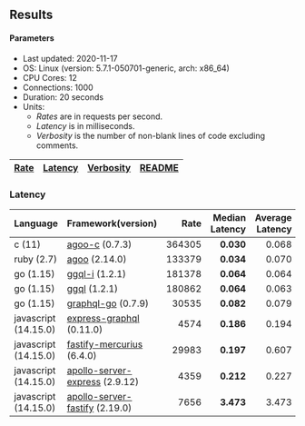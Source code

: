 ## Results

<!-- Result from here -->

#### Parameters
- Last updated: 2020-11-17
- OS: Linux (version: 5.7.1-050701-generic, arch: x86_64)
- CPU Cores: 12
- Connections: 1000
- Duration: 20 seconds
- Units:
  - _Rates_ are in requests per second.
  - _Latency_ is in milliseconds.
  - _Verbosity_ is the number of non-blank lines of code excluding comments.

| [Rate](rates.md) | [Latency](latency.md) | [Verbosity](verbosity.md) | [README](README.md) |
| ---------------- | --------------------- | ------------------------- | ------------------- |

### Latency
| Language | Framework(version) | Rate | Median Latency | Average Latency | 90th % | 99th % | Std Dev | Verbosity |
| -------- | ------------------ | ----:| ------------:| ---------------:| ------:| ------:| -------:| ---------:|
| c (11) | [agoo-c](github.com/ohler55/agoo-c) (0.7.3) | 364305 | **0.030** | 0.068 | 0.179 | 0.192 | 0.09 | 320 |
| ruby (2.7) | [agoo](github.com/ohler55/agoo) (2.14.0) | 133379 | **0.034** | 0.070 | 0.167 | 0.306 | 0.09 | 105 |
| go (1.15) | [ggql-i](https://github.com/uhn/ggql) (1.2.1) | 181378 | **0.064** | 0.064 | 0.069 | 0.080 | 0.02 | 253 |
| go (1.15) | [ggql](https://github.com/uhn/ggql) (1.2.1) | 180862 | **0.064** | 0.063 | 0.070 | 0.084 | 0.02 | 176 |
| go (1.15) | [graphql-go](https://github.com/graphql-go/graphql) (0.7.9) | 30535 | **0.082** | 0.079 | 0.090 | 0.115 | 0.03 | 378 |
| javascript (14.15.0) | [express-graphql](https://github.com/graphql/express-graphql) (0.11.0) | 4574 | **0.186** | 0.194 | 0.197 | 0.314 | 0.10 | 78 |
| javascript (14.15.0) | [fastify-mercurius](https://github.com/mercurius-js/mercurius) (6.4.0) | 29983 | **0.197** | 0.607 | 1.704 | 1.835 | 0.78 | 78 |
| javascript (14.15.0) | [apollo-server-express](https://github.com/apollographql/apollo-server/tree/master/packages/apollo-server-express) (2.9.12) | 4359 | **0.212** | 0.227 | 0.234 | 0.553 | 0.14 | 94 |
| javascript (14.15.0) | [apollo-server-fastify](https://github.com/apollographql/apollo-server/tree/master/packages/apollo-server-fastify) (2.19.0) | 7656 | **3.473** | 3.473 | 4.784 | 5.014 | 1.10 | 95 |
<!-- Result till here -->
